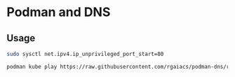 # Podman and DNS

## Usage

```bash
sudo sysctl net.ipv4.ip_unprivileged_port_start=80
```

```bash
podman kube play https://raw.githubusercontent.com/rgaiacs/podman-dns/refs/heads/main/play.yml
```